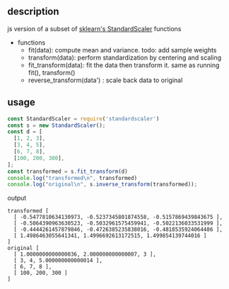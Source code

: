 ## description
js version of a subset of [sklearn's StandardScaler](https://scikit-learn.org/stable/modules/generated/sklearn.preprocessing.StandardScaler.html) functions

- functions
  - fit(data): compute mean and variance. todo: add sample weights
  - transform(data): perform standardization by centering and scaling
  - fit_transform(data): fit the data then transform it. same as running fit(), transform()
  - reverse_transform(data') : scale back data to original


## usage
```javascript
const StandardScaler = require('standardscaler')
const s = new StandardScaler();
const d = [
  [1, 2, 3],
  [3, 4, 5],
  [6, 7, 8],
  [100, 200, 300],
];
const transformed = s.fit_transform(d)
console.log("transformed\n", transformed)
console.log("original\n", s.inverse_transform(transformed));
```
output
```
transformed [
  [ -0.5477810634130973, -0.5237345801874558, -0.5157869439843675 ],
  [ -0.5064390963630523, -0.5032961575459941, -0.5022136033531999 ],
  [ -0.4444261457879846, -0.4726385235838016, -0.4818535924064486 ],
  [ 1.4986463055641341, 1.4996692613172515, 1.499854139744016 ]
]
original [
  [ 1.0000000000000036, 2.000000000000007, 3 ],
  [ 3, 4, 5.000000000000014 ],
  [ 6, 7, 8 ],
  [ 100, 200, 300 ]
]
```